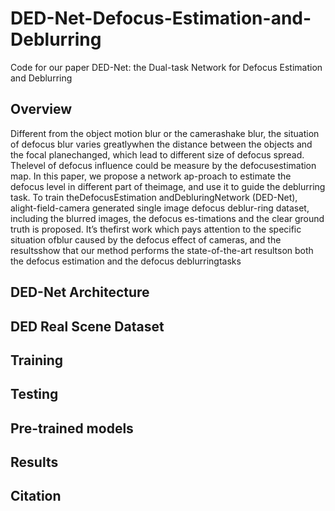 # DED-Net-Defocus-Estimation-and-Deblurring
Code for our paper DED-Net: the Dual-task Network for Defocus Estimation and Deblurring

Overview
----
Different  from  the  object  motion  blur  or  the  camerashake  blur,  the  situation  of  defocus  blur  varies  greatlywhen the distance between the objects and the focal planechanged, which lead to different size of defocus spread. Thelevel of defocus influence could be measure by the defocusestimation map.  In this paper,  we propose a network ap-proach to estimate the defocus level in different part of theimage, and use it to guide the deblurring task.  To train theDefocusEstimation andDebluringNetwork (DED-Net), alight-field-camera generated single image defocus deblur-ring dataset, including the blurred images, the defocus es-timations and the clear ground truth is proposed.  It’s thefirst work which pays attention to the specific situation ofblur caused by the defocus effect of cameras, and the resultsshow that our method performs the state-of-the-art resultson both the defocus estimation and the defocus deblurringtasks

DED-Net Architecture
----

DED Real Scene Dataset
----

Training
----

Testing
----

Pre-trained models
----

Results
----

Citation
----
